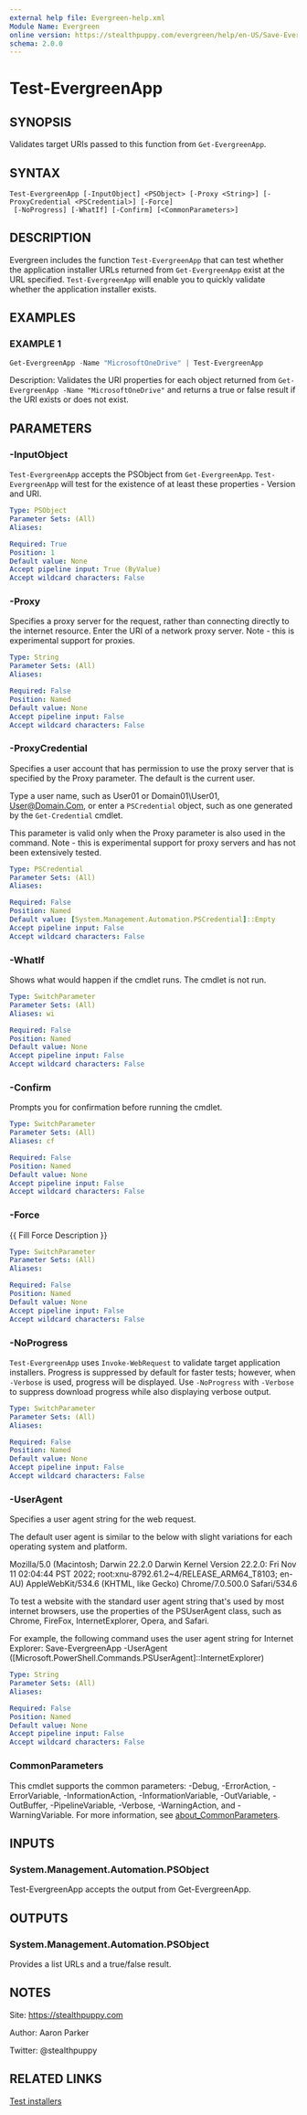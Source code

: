 ```yaml
---
external help file: Evergreen-help.xml
Module Name: Evergreen
online version: https://stealthpuppy.com/evergreen/help/en-US/Save-EvergreenApp/
schema: 2.0.0
---
```


# Test-EvergreenApp

## SYNOPSIS

Validates target URIs passed to this function from `Get-EvergreenApp`.

## SYNTAX

```
Test-EvergreenApp [-InputObject] <PSObject> [-Proxy <String>] [-ProxyCredential <PSCredential>] [-Force]
 [-NoProgress] [-WhatIf] [-Confirm] [<CommonParameters>]
```

## DESCRIPTION

Evergreen includes the function `Test-EvergreenApp` that can test whether the application installer URLs returned from `Get-EvergreenApp` exist at the URL specified. `Test-EvergreenApp` will enable you to quickly validate whether the application installer exists.

## EXAMPLES

### EXAMPLE 1

```powershell
Get-EvergreenApp -Name "MicrosoftOneDrive" | Test-EvergreenApp
```

Description:
Validates the URI properties for each object returned from `Get-EvergreenApp -Name "MicrosoftOneDrive"` and returns a true or false result if the URI exists or does not exist.

## PARAMETERS

### -InputObject

`Test-EvergreenApp` accepts the PSObject from `Get-EvergreenApp`. `Test-EvergreenApp` will test for the existence of at least these properties - Version and URI.

```yaml
Type: PSObject
Parameter Sets: (All)
Aliases:

Required: True
Position: 1
Default value: None
Accept pipeline input: True (ByValue)
Accept wildcard characters: False
```

### -Proxy

Specifies a proxy server for the request, rather than connecting directly to the internet resource. Enter the URI of a network proxy server. Note - this is experimental support for proxies.

```yaml
Type: String
Parameter Sets: (All)
Aliases:

Required: False
Position: Named
Default value: None
Accept pipeline input: False
Accept wildcard characters: False
```

### -ProxyCredential

Specifies a user account that has permission to use the proxy server that is specified by the Proxy parameter. The default is the current user.

Type a user name, such as User01 or Domain01\User01, User@Domain.Com, or enter a `PSCredential` object, such as one generated by the `Get-Credential` cmdlet.

This parameter is valid only when the Proxy parameter is also used in the command. Note - this is experimental support for proxy servers and has not been extensively tested.

```yaml
Type: PSCredential
Parameter Sets: (All)
Aliases:

Required: False
Position: Named
Default value: [System.Management.Automation.PSCredential]::Empty
Accept pipeline input: False
Accept wildcard characters: False
```

### -WhatIf

Shows what would happen if the cmdlet runs.
The cmdlet is not run.

```yaml
Type: SwitchParameter
Parameter Sets: (All)
Aliases: wi

Required: False
Position: Named
Default value: None
Accept pipeline input: False
Accept wildcard characters: False
```

### -Confirm

Prompts you for confirmation before running the cmdlet.

```yaml
Type: SwitchParameter
Parameter Sets: (All)
Aliases: cf

Required: False
Position: Named
Default value: None
Accept pipeline input: False
Accept wildcard characters: False
```

### -Force

{{ Fill Force Description }}

```yaml
Type: SwitchParameter
Parameter Sets: (All)
Aliases:

Required: False
Position: Named
Default value: None
Accept pipeline input: False
Accept wildcard characters: False
```

### -NoProgress

`Test-EvergreenApp` uses `Invoke-WebRequest` to validate target application installers. Progress is suppressed by default for faster tests; however, when `-Verbose` is used, progress will be displayed. Use `-NoProgress` with `-Verbose` to suppress download progress while also displaying verbose output.

```yaml
Type: SwitchParameter
Parameter Sets: (All)
Aliases:

Required: False
Position: Named
Default value: None
Accept pipeline input: False
Accept wildcard characters: False
```

### -UserAgent

Specifies a user agent string for the web request.

The default user agent is similar to the below with slight variations for each operating system and platform.

Mozilla/5.0 (Macintosh; Darwin 22.2.0 Darwin Kernel Version 22.2.0: Fri Nov 11 02:04:44 PST 2022; root:xnu-8792.61.2~4/RELEASE_ARM64_T8103; en-AU) AppleWebKit/534.6 (KHTML, like Gecko) Chrome/7.0.500.0 Safari/534.6

To test a website with the standard user agent string that's used by most internet browsers, use the properties of the PSUserAgent class, such as Chrome, FireFox, InternetExplorer, Opera, and Safari.

For example, the following command uses the user agent string for Internet Explorer: Save-EvergreenApp -UserAgent ([Microsoft.PowerShell.Commands.PSUserAgent]::InternetExplorer)

```yaml
Type: String
Parameter Sets: (All)
Aliases:

Required: False
Position: Named
Default value: None
Accept pipeline input: False
Accept wildcard characters: False
```

### CommonParameters

This cmdlet supports the common parameters: -Debug, -ErrorAction, -ErrorVariable, -InformationAction, -InformationVariable, -OutVariable, -OutBuffer, -PipelineVariable, -Verbose, -WarningAction, and -WarningVariable. For more information, see [about_CommonParameters](http://go.microsoft.com/fwlink/?LinkID=113216).

## INPUTS

### System.Management.Automation.PSObject

Test-EvergreenApp accepts the output from Get-EvergreenApp.

## OUTPUTS

### System.Management.Automation.PSObject

Provides a list URLs and a true/false result.

## NOTES

Site: https://stealthpuppy.com

Author: Aaron Parker

Twitter: @stealthpuppy

## RELATED LINKS

[Test installers](https://stealthpuppy.com/evergreen/test/)
